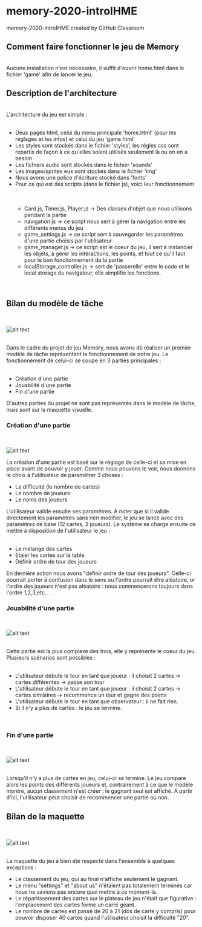 # memory-2020-introIHME
memory-2020-introIHME created by GitHub Classroom

<h2> Comment faire fonctionner le jeu de Memory </h2>
</br>
Aucune installation n'est nécessaire, il suffit d'ouvrir home.html dans le fichier 'game' afin de lancer le jeu.
</br>
<h2> Description de l'architecture </h2>
</br>
L'architecture du jeu est simple :
<ul>
  </br>
  <li> Deux pages html, celui du menu principale 'home.html' (pour les réglages et les infos) et celui du jeu 'game.html'</li>
  <li> Les styles sont stockés dans le fichier 'styles', les régles css sont repartis de façon à ce qu'elles soient utilisés seulement là ou on en a besoin</li>
  <li> Les fichiers audio sont stockés dans le fichier 'sounds'</li>
  <li> Les images/sprites eux sont stockés dans le fichier 'img'</li>
  <li> Nous avons une police d'écriture stocké dans 'fonts' </li>
  <li> Pour ce qui est des scripts (dans le fichier js), voici leur fonctionnement :</li>
  </br>
  <ul>
    <li> Card.js, Timer.js, Player.js -> Des classes d'objet que nous utilisons pendant la partie</li>  
    <li> navigation.js -> ce script nous sert à gérer la navigation entre les différents menus du jeu</li>
    <li> game_settings.js -> ce script sert à sauvegarder les paramètres d'une partie choisis par l'utilisateur</li>
    <li> game_manager.js -> ce script est le coeur du jeu, il sert à instancier les objets, à gérer les intéractions, les points, et tout ce qu'il faut pour le bon fonctionnement de la partie </li>
    <li> localStorage_controller.js -> sert de 'passerelle' entre le code et le local storage du navigateur, elle simplifie les fonctions.</li>
  </ul>
</ul>
</br>
<h2> Bilan du modèle de tâche </h2>
</br>

![alt text](https://github.com/uca-iut-introihm-s2alternance/memory-2020-introIHME/blob/master/maquettes/arbre_de_tache-modifiable.png)

</br>
Dans le cadre du projet de jeu Memory, nous avons dû réaliser un premier modèle de tâche représentant le fonctionnement de notre jeu.
Le fonctionnement de celui-ci se coupe en 3 parties principales :
<ul>
  </br>
  <li> Création d'une partie</li>
  <li> Jouabilité d'une partie</li>
  <li> Fin d'une partie</li>
</ul>
D'autres parties du projet ne sont pas représentés dans le modèle de tâche, mais sont sur la maquette visuelle.
</br>
<h3> Création d'une partie </h3>
</br>

![alt text](https://github.com/uca-iut-introihm-s2alternance/memory-2020-introIHME/blob/master/readme-ressources/creation_partie_maquette.png)
</br>

La création d'une partie est basé sur le réglage de celle-ci et sa mise en place avant de pouvoir y jouer.
Comme nous pouvons le voir, nous donnons le choix à l'utilisateur de paramétrer 3 choses :
</br>
<ul>
  <li> La difficulté (le nombre de cartes) </li>
  <li> Le nombre de joueurs </li>
  <li> Le noms des joueurs </li>
</ul>
L'utilisateur valide ensuite ses paramètres. A noter que si il valide directement les paramètres sans rien modifier, le jeu se lance avec des paramètres de base (12 cartes, 2 joueurs). Le système se charge ensuite de mettre à disposition de l'utilisateur le jeu : 
</br>
</br>
<ul>
  <li> Le mélange des cartes </li>
  <li> Etaler les cartes sur la table </li>
  <li> Définir ordre de tour des joueurs</li>
</ul>
En dernière action nous avons "définir ordre de tour des joueurs". Celle-ci pourrait porter à confusion dans le sens ou l'ordre pourrait être aléatoire, or l'ordre des joueurs n'est pas aléatoire : nous commencerons toujours dans l'ordre 1,2,3,etc.. .
</br>
<h3> Jouabilité d'une partie </h3>
</br>

![alt text](https://github.com/uca-iut-introihm-s2alternance/memory-2020-introIHME/blob/master/readme-ressources/jouabilite_partie_maquette.png)

</br>
Cette partie est la plus complexe des trois, elle y représente le coeur du jeu. Plusieurs scénarios sont possibles :
</br>
</br>
<ul>
  <li> L'utilisateur débute le tour en tant que joueur : il choisit 2 cartes -> cartes différentes -> passe son tour</li>
  <li> L'utilisateur débute le tour en tant que joueur : il choisit 2 cartes -> cartes similaires -> recommence un tour et gagne des points</li>
  <li> L'utilisateur débute le tour en tant que observateur : il ne fait rien. </li>
  <li> Si il n'y a plus de cartes : le jeu se termine. </li>
</ul>
</br>

<h3> Fin d'une partie </h3>
</br>

![alt text](https://github.com/uca-iut-introihm-s2alternance/memory-2020-introIHME/blob/master/readme-ressources/fin_partie_maquette.png)

</br>
Lorsqu'il n'y a plus de cartes en jeu, celui-ci se termine. Le jeu compare alors les points des différents joueurs et, contrairement à ce que le modèle montre, aucun classement n'est créer : le gagnant seul est affiché. A partir d'ici, l'utilisateur peut choisir de recommencer une partie ou non.
</br>
<h2>Bilan de la maquette</h2>
</br>

![alt text](https://github.com/uca-iut-introihm-s2alternance/memory-2020-introIHME/blob/master/maquettes/maquette.png)

</br>
La maquette du jeu à bien été respecté dans l'ensemble à quelques exceptions :
<ul>
  <li> Le classement du jeu, qui au final n'affiche seulement le gagnant.</li>
  <li> Le menu "settings" et "about us" n'étaient pas totalement terminés car nous ne savions pas encore quoi mettre à ce moment-là.</li>
  <li> Le répartissement des cartes sur le plateau de jeu n'était que figurative : l'emplacement des cartes forme un carré géant. </li>
  <li> Le nombre de cartes est passé de 20 à 21 (dos de carte y compris) pour pouvoir disposer 40 cartes quand l'utilisateur choisit la difficulté "20". </li>
</ul>
